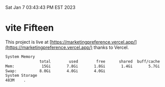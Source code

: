 Sat Jan  7 03:43:43 PM EST 2023

# vite Fifteen


This project is live at [https://marketingpreference.vercel.app/](https://marketingpreference.vercel.app/) thanks to Vercel.

```bash
System Memory
               total        used        free      shared  buff/cache   available
Mem:            15Gi       7.8Gi       1.8Gi       1.4Gi       5.7Gi       5.8Gi
Swap:          8.0Gi       4.0Gi       4.0Gi
System Storage
483M	.
